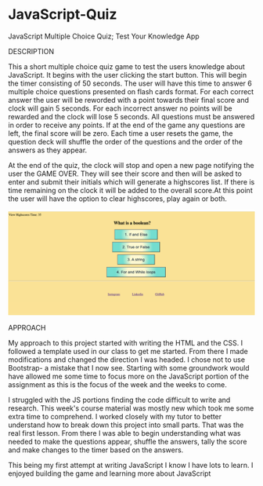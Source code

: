 

# JavaScript-Quiz
JavaScript Multiple Choice Quiz; Test Your Knowledge App

DESCRIPTION

This a short multiple choice quiz game to test the users knowledge about JavaScript. It begins with the user clicking the start button. This will begin the timer consisting of 50 seconds. The user will have this time to answer 6 multiple choice questions presented on flash cards format. For each correct answer the user will be reworded with a point towards their final score and clock will gain 5 seconds. For each incorrect answer no points will be rewarded and the clock will lose 5 seconds. All questions must be answered in order to receive any points. If at the end of the game any questions are left, the final score will be zero.
Each time a user resets the game, the question deck will shuffle the order of the questions and the order of the answers as they appear. 

At the end of the quiz, the clock will stop and open a new page notifying the user the GAME OVER. They will see their score and then will be asked to enter and submit their initials which will generate a highscores list. If there is time remaining on the clock it will be added to the overall score.At this point the user will have the option to clear highscores, play again or both.

<img src = "JS-Quiz .png" alt = "screenshot image of site">

APPROACH 

My approach to this project started with writing the HTML and the CSS. I followed a template used in our class to get me started. From there I made modifications and changed the direction I was headed. I chose not to use Bootstrap- a mistake that I now see. Starting with some groundwork would have allowed me some time to focus more on the JavaScript portion of the assignment as this is the focus of the week and the weeks to come. 

I struggled with the JS portions finding the code difficult to write and research. This week's course material was mostly new which took me some extra time to comprehend. I worked closely with my tutor to better understand how to break down this project into small parts. That was the real first lesson. From there I was able to begin understanding what was needed to make the questions appear, shuffle the answers, tally the score and make changes to the timer based on the answers. 

This being my first attempt at writing JavaScript I know I have lots to learn. I enjoyed building the game and learning more about JavaScript 

